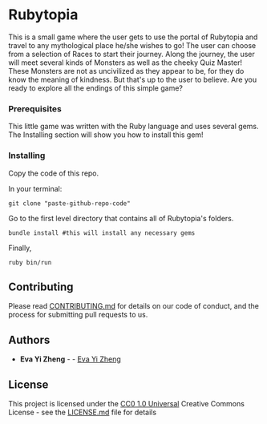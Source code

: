 # Rubytopia

This is a small game where the user gets to use the portal of Rubytopia and travel to any mythological place he/she wishes to go! The user can choose from a selection of Races to start their journey. Along the journey, the user will meet several kinds of Monsters as well as the cheeky Quiz Master! These Monsters are not as uncivilized as they appear to be, for they do know the meaning of kindness. But that's up to the user to believe. Are you ready to explore all the endings of this simple game?  


### Prerequisites

This little game was written with the Ruby language and uses several gems. The Installing section will show you how to install this gem! 

### Installing
    
Copy the code of this repo.

In your terminal:

    git clone "paste-github-repo-code"

Go to the first level directory that contains all of Rubytopia's folders. 

    bundle install #this will install any necessary gems

Finally,

    ruby bin/run

## Contributing

Please read [CONTRIBUTING.md](CONTRIBUTING.md) for details on our code
of conduct, and the process for submitting pull requests to us.


## Authors
 - **Eva Yi Zheng** -  -
    [Eva Yi Zheng](https://github.com/yizheng1709)

## License

This project is licensed under the [CC0 1.0 Universal](LICENSE.md)
Creative Commons License - see the [LICENSE.md](LICENSE.md) file for
details

